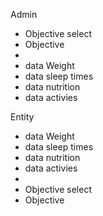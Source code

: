 Admin
  - Objective select
  - Objective
  - 
  - data Weight
  - data sleep times
  - data nutrition
  - data activies

Entity
  - data Weight
  - data sleep times
  - data nutrition
  - data activies
  - 
  - Objective select
  - Objective